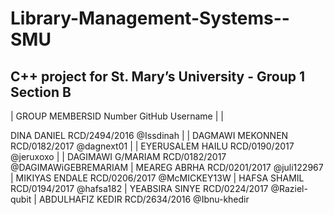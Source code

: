 # Library-Management-Systems--SMU
C++ project for St.  Mary’s University -  Group 1 Section B
-------------------------------------------------------------------------------
| GROUP MEMBERSID Number             GitHub Username              |
|


DINA DANIEL               RCD/2494/2016             @Issdinah                | 
| DAGMAWI MEKONNEN          RCD/0182/2017             @dagnext01               |
| EYERUSALEM HAILU          RCD/0190/2017             @jeruxoxo                |
| DAGIMAWI G/MARIAM         RCD/0182/2017             @DAGIMAWiGEBREMARIAM
| MEAREG ABRHA              RCD/0201/2017             @juli122967
| MIKIYAS ENDALE            RCD/0206/2017             @McMICKEY13W
| HAFSA SHAMIL              RCD/0194/2017             @hafsa182
| YEABSIRA SINYE            RCD/0224/2017             @Raziel-qubit
| ABDULHAFIZ KEDIR          RCD/2634/2016             @Ibnu-khedir
